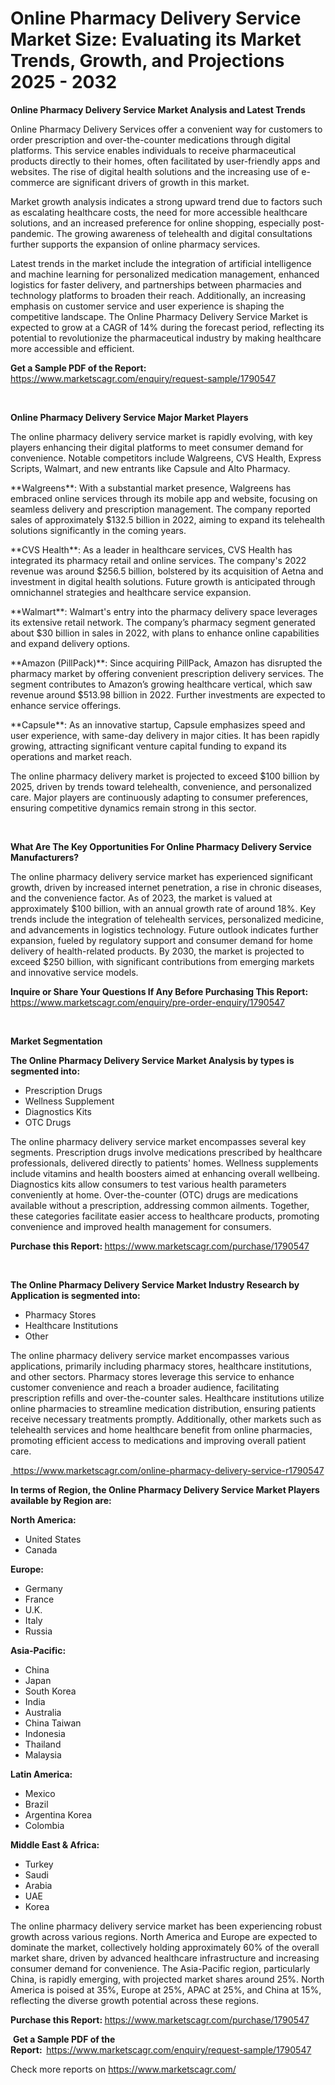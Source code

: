 <p><h1>Online Pharmacy Delivery Service Market Size: Evaluating its Market Trends, Growth, and Projections 2025 - 2032</h1></p><p><strong>Online Pharmacy Delivery Service Market Analysis and Latest Trends</strong></p>
<p><p>Online Pharmacy Delivery Services offer a convenient way for customers to order prescription and over-the-counter medications through digital platforms. This service enables individuals to receive pharmaceutical products directly to their homes, often facilitated by user-friendly apps and websites. The rise of digital health solutions and the increasing use of e-commerce are significant drivers of growth in this market.</p><p>Market growth analysis indicates a strong upward trend due to factors such as escalating healthcare costs, the need for more accessible healthcare solutions, and an increased preference for online shopping, especially post-pandemic. The growing awareness of telehealth and digital consultations further supports the expansion of online pharmacy services. </p><p>Latest trends in the market include the integration of artificial intelligence and machine learning for personalized medication management, enhanced logistics for faster delivery, and partnerships between pharmacies and technology platforms to broaden their reach. Additionally, an increasing emphasis on customer service and user experience is shaping the competitive landscape. The Online Pharmacy Delivery Service Market is expected to grow at a CAGR of 14% during the forecast period, reflecting its potential to revolutionize the pharmaceutical industry by making healthcare more accessible and efficient.</p></p>
<p><strong>Get a Sample PDF of the Report:&nbsp;</strong> <a href="https://www.marketscagr.com/enquiry/request-sample/1790547?utm_campaign=2738&utm_medium=2&utm_source=Github&utm_content=ia&utm_term=03032025&utm_id=online-pharmacy-delivery-service">https://www.marketscagr.com/enquiry/request-sample/1790547</a></p>
<p>&nbsp;</p>
<p><strong>Online Pharmacy Delivery Service Major Market Players</strong></p>
<p><p>The online pharmacy delivery service market is rapidly evolving, with key players enhancing their digital platforms to meet consumer demand for convenience. Notable competitors include Walgreens, CVS Health, Express Scripts, Walmart, and new entrants like Capsule and Alto Pharmacy.</p><p>**Walgreens**: With a substantial market presence, Walgreens has embraced online services through its mobile app and website, focusing on seamless delivery and prescription management. The company reported sales of approximately $132.5 billion in 2022, aiming to expand its telehealth solutions significantly in the coming years.</p><p>**CVS Health**: As a leader in healthcare services, CVS Health has integrated its pharmacy retail and online services. The company's 2022 revenue was around $256.5 billion, bolstered by its acquisition of Aetna and investment in digital health solutions. Future growth is anticipated through omnichannel strategies and healthcare service expansion.</p><p>**Walmart**: Walmart's entry into the pharmacy delivery space leverages its extensive retail network. The company’s pharmacy segment generated about $30 billion in sales in 2022, with plans to enhance online capabilities and expand delivery options.</p><p>**Amazon (PillPack)**: Since acquiring PillPack, Amazon has disrupted the pharmacy market by offering convenient prescription delivery services. The segment contributes to Amazon’s growing healthcare vertical, which saw revenue around $513.98 billion in 2022. Further investments are expected to enhance service offerings.</p><p>**Capsule**: As an innovative startup, Capsule emphasizes speed and user experience, with same-day delivery in major cities. It has been rapidly growing, attracting significant venture capital funding to expand its operations and market reach.</p><p>The online pharmacy delivery market is projected to exceed $100 billion by 2025, driven by trends toward telehealth, convenience, and personalized care. Major players are continuously adapting to consumer preferences, ensuring competitive dynamics remain strong in this sector.</p></p>
<p>&nbsp;</p>
<p><strong>What Are The Key Opportunities For Online Pharmacy Delivery Service Manufacturers?</strong></p>
<p><p>The online pharmacy delivery service market has experienced significant growth, driven by increased internet penetration, a rise in chronic diseases, and the convenience factor. As of 2023, the market is valued at approximately $100 billion, with an annual growth rate of around 18%. Key trends include the integration of telehealth services, personalized medicine, and advancements in logistics technology. Future outlook indicates further expansion, fueled by regulatory support and consumer demand for home delivery of health-related products. By 2030, the market is projected to exceed $250 billion, with significant contributions from emerging markets and innovative service models.</p></p>
<p><strong>Inquire or Share Your Questions If Any Before Purchasing This Report:</strong> <a href="https://www.marketscagr.com/enquiry/pre-order-enquiry/1790547?utm_campaign=2738&utm_medium=2&utm_source=Github&utm_content=ia&utm_term=03032025&utm_id=online-pharmacy-delivery-service">https://www.marketscagr.com/enquiry/pre-order-enquiry/1790547</a></p>
<p>&nbsp;</p>
<p><strong>Market Segmentation</strong></p>
<p><strong>The Online Pharmacy Delivery Service Market Analysis by types is segmented into:</strong></p>
<p><ul><li>Prescription Drugs</li><li>Wellness Supplement</li><li>Diagnostics Kits</li><li>OTC Drugs</li></ul></p>
<p><p>The online pharmacy delivery service market encompasses several key segments. Prescription drugs involve medications prescribed by healthcare professionals, delivered directly to patients' homes. Wellness supplements include vitamins and health boosters aimed at enhancing overall wellbeing. Diagnostics kits allow consumers to test various health parameters conveniently at home. Over-the-counter (OTC) drugs are medications available without a prescription, addressing common ailments. Together, these categories facilitate easier access to healthcare products, promoting convenience and improved health management for consumers.</p></p>
<p><strong>Purchase this Report:&nbsp;</strong><a href="https://www.marketscagr.com/purchase/1790547?utm_campaign=2738&utm_medium=2&utm_source=Github&utm_content=ia&utm_term=03032025&utm_id=online-pharmacy-delivery-service">https://www.marketscagr.com/purchase/1790547</a></p>
<p>&nbsp;</p>
<p><strong>The Online Pharmacy Delivery Service Market Industry Research by Application is segmented into:</strong></p>
<p><ul><li>Pharmacy Stores</li><li>Healthcare Institutions</li><li>Other</li></ul></p>
<p><p>The online pharmacy delivery service market encompasses various applications, primarily including pharmacy stores, healthcare institutions, and other sectors. Pharmacy stores leverage this service to enhance customer convenience and reach a broader audience, facilitating prescription refills and over-the-counter sales. Healthcare institutions utilize online pharmacies to streamline medication distribution, ensuring patients receive necessary treatments promptly. Additionally, other markets such as telehealth services and home healthcare benefit from online pharmacies, promoting efficient access to medications and improving overall patient care.</p></p>
<p><a href="https://www.marketscagr.com/online-pharmacy-delivery-service-r1790547?utm_campaign=2738&utm_medium=2&utm_source=Github&utm_content=ia&utm_term=03032025&utm_id=online-pharmacy-delivery-service">&nbsp;https://www.marketscagr.com/online-pharmacy-delivery-service-r1790547</a></p>
<p><strong>In terms of Region, the Online Pharmacy Delivery Service Market Players available by Region are:</strong></p>
<p>
    <p> <strong> North America: </strong>
        <ul>
            <li>United States</li>
            <li>Canada</li>
        </ul>
        </p> 
    <p> <strong> Europe: </strong>
        <ul>
            <li>Germany</li>
            <li>France</li>
            <li>U.K.</li>
            <li>Italy</li>
            <li>Russia</li>
        </ul>
        </p> 
    <p> <strong> Asia-Pacific: </strong>
        <ul>
            <li>China</li>
            <li>Japan</li>
            <li>South Korea</li>
            <li>India</li>
            <li>Australia</li>
            <li>China Taiwan</li>
            <li>Indonesia</li>
            <li>Thailand</li>
            <li>Malaysia</li>
        </ul>
        </p> 
    <p> <strong> Latin America: </strong>
        <ul>
            <li>Mexico</li>
            <li>Brazil</li>
            <li>Argentina Korea</li>
            <li>Colombia</li>
        </ul>
        </p> 
    <p> <strong> Middle East & Africa: </strong>
        <ul>
            <li>Turkey</li>
            <li>Saudi</li>
            <li>Arabia</li>
            <li>UAE</li>
            <li>Korea</li>
        </ul>
    </p>
    </p>
<p><p>The online pharmacy delivery service market has been experiencing robust growth across various regions. North America and Europe are expected to dominate the market, collectively holding approximately 60% of the overall market share, driven by advanced healthcare infrastructure and increasing consumer demand for convenience. The Asia-Pacific region, particularly China, is rapidly emerging, with projected market shares around 25%. North America is poised at 35%, Europe at 25%, APAC at 25%, and China at 15%, reflecting the diverse growth potential across these regions.</p></p>
<p><strong>Purchase this Report: </strong><a href="https://www.marketscagr.com/purchase/1790547?utm_campaign=2738&utm_medium=2&utm_source=Github&utm_content=ia&utm_term=03032025&utm_id=online-pharmacy-delivery-service">https://www.marketscagr.com/purchase/1790547</a></p>
<p>&nbsp;<strong>Get a Sample PDF of the Report:&nbsp;&nbsp;</strong><a href="https://www.marketscagr.com/enquiry/request-sample/1790547?utm_campaign=2738&utm_medium=2&utm_source=Github&utm_content=ia&utm_term=03032025&utm_id=online-pharmacy-delivery-service">https://www.marketscagr.com/enquiry/request-sample/1790547</a></p>
<p><strong></strong></p>
<p>Check more reports on <a href="https://www.marketscagr.com/?utm_campaign=2738&utm_medium=2&utm_source=Github&utm_content=ia&utm_term=03032025&utm_id=online-pharmacy-delivery-service">https://www.marketscagr.com/</a></p>
